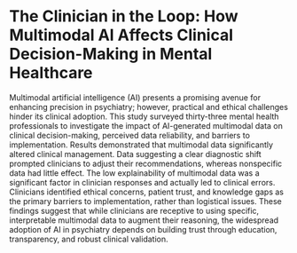 # The Clinician in the Loop: How Multimodal AI Affects Clinical Decision-Making in Mental Healthcare
Multimodal artificial intelligence (AI) presents a promising avenue for enhancing precision in psychiatry; however, practical and ethical challenges hinder its clinical adoption. This study surveyed thirty-three mental health professionals to investigate the impact of AI-generated multimodal data on clinical decision-making, perceived data reliability, and barriers to implementation. Results demonstrated that multimodal data significantly altered clinical management. Data suggesting a clear diagnostic shift prompted clinicians to adjust their recommendations, whereas nonspecific data had little effect. The low explainability of multimodal data was a significant factor in clinician responses and actually led to clinical errors. Clinicians identified ethical concerns, patient trust, and knowledge gaps as the primary barriers to implementation, rather than logistical issues. These findings suggest that while clinicians are receptive to using specific, interpretable multimodal data to augment their reasoning, the widespread adoption of AI in psychiatry depends on building trust through education, transparency, and robust clinical validation.
